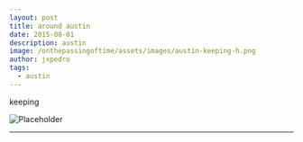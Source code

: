 ```yaml
---
layout: post
title: around austin
date: 2015-08-01
description: austin
image: /onthepassingoftime/assets/images/austin-keeping-h.png
author: jxpedro
tags: 
  - austin
---
```

<p >keeping</p>

![Placeholder](/onthepassingoftime/assets/images/austin-keeping.png)

<p></p>

<hr/>
